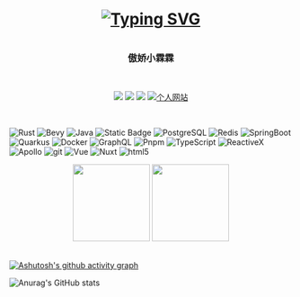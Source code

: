 <h1 align="center">
  <a href="https://git.io/typing-svg"><img src="https://readme-typing-svg.herokuapp.com?font=Source+Han+Sans&pause=1000&center=true&random=false&width=435&lines=%E5%82%B2%E5%A8%87%E5%B0%8F%E9%9C%96%E9%9C%96" alt="Typing SVG" /></a>
</h1>
<h1 align="center">
</h1>
<h3 align="center">傲娇小霖霖</h3>
<br>
<!-- 徽章start -->
<p align="center">
  <!-- Github徽章 -->
  <a href="https://github.com/aojiaoxiaolinlin" target="_blank"><img src="https://img.shields.io/badge/GitHub-linlin-red"></a>
  <!-- Gitee徽章 -->
  <a href="https://gitee.com/xiaolinlinw" target="_blank"><img src="https://img.shields.io/badge/Gitee-linlin-orange"></a>
  <!-- CSDN徽章 -->
 <a href="https://blog.csdn.net/wxlinlin?type=blog" target="_blank"><img src="https://img.shields.io/badge/CSDN-%E4%B8%AA%E4%BA%BA%E5%8D%9A%E5%AE%A2-yellow"></a>
  <!-- 个人网站徽章 -->
  <a href="https://aojiaoxiaolinlin.github.io" target="_blank">
    <img src="https://img.shields.io/badge/blog-霖霖-red" alt="个人网站">
  </a>
</p>
<!-- 徽章end -->
<br>
<!--技能start-->
<p>
  <img alt="Rust" src="https://img.shields.io/badge/Rust-e33b26?style=for-the-badge&logo=Rust&logoColor=black" />
  <img alt="Bevy" src="https://img.shields.io/badge/Bevy-232326?style=for-the-badge&logo=bevy&logoColor=white">
  <img alt="Java" src="https://img.shields.io/badge/Java-5282a0?style=for-the-badge&logo=openjdk&logoColor=f29111" />
  <img alt="Static Badge" src="https://img.shields.io/badge/MySQL-4479A1?style=for-the-badge&logo=mysql&logoColor=white" />
  <img alt="PostgreSQL" src="https://img.shields.io/badge/PostgreSQL-4169E1?style=for-the-badge&logo=postgresql&logoColor=white" />
  <img alt="Redis" src="https://img.shields.io/badge/Redis-FF4438?style=for-the-badge&logo=redis&logoColor=white" />
  <img alt="SpringBoot" src="https://img.shields.io/badge/SpringBoot-%236DB33F?style=for-the-badge&logo=springboot&logoColor=white" />
  <img alt="Quarkus" src="https://img.shields.io/badge/Quarkus-4695EB?style=for-the-badge&logo=quarkus&logoColor=white" />
  <img alt="Docker" src="https://img.shields.io/badge/-Docker-46a2f1?style=for-the-badge&logo=docker&logoColor=white" />
  <img alt="GraphQL" src="https://img.shields.io/badge/-GraphQL-E10098?style=for-the-badge&logo=graphql&logoColor=white" />
  <img alt="Pnpm" src="https://img.shields.io/badge/Pnpm-F69220?style=for-the-badge&logo=pnpm&logoColor=white" />
  <img alt="TypeScript" src="https://img.shields.io/badge/-TypeScript-007ACC?style=for-the-badge&logo=typescript&logoColor=white" />
  <img alt="ReactiveX" src="https://img.shields.io/badge/-RxJs-B7178C?style=flat-square&logo=reactivex&logoColor=white" />
  <img alt="Apollo" src="https://img.shields.io/badge/-Apollo%20GraphQL-311C87?style=for-the-badge&logo=apollo-graphql&logoColor=white" />
  <img alt="git" src="https://img.shields.io/badge/-Git-F05032?style=for-the-badge&logo=git&logoColor=white" />
  <img alt="Vue" src="https://img.shields.io/badge/Vue-2a3642?style=for-the-badge&logo=vue.js&logoColor=42b883" />
  <img alt="Nuxt" src="https://img.shields.io/badge/Nuxt-2a3642?style=for-the-badge&logo=Nuxt&logoColor=%2300dc82">
  <img alt="html5" src="https://img.shields.io/badge/-HTML5-E34F26?style=for-the-badge&logo=html5&logoColor=white" />
</p>
<!--技能结束-->
<!-- 统计卡片start -->
<div align="center">
  <img height="137px" src="https://github-readme-stats.vercel.app/api?username=aojiaoxiaolinlin&hide_title=true&hide_border=true&show_icons=trueline_height=21&text_color=000&icon_color=000&bg_color=0,ea6161,ffc64d,fffc4d,52fa5a&theme=graywhite" />
  <img height="137px" src="https://github-readme-stats.vercel.app/api/top-langs/?username=aojiaoxiaolinlin&hide_title=true&hide_border=true&layout=compact&langs_count=6&text_color=000&icon_color=fff&bg_color=0,52fa5a,4dfcff,c64dff&theme=graywhite" />
</div>
<!-- 统计卡片end -->
<br>

[![Ashutosh's github activity graph](https://github-readme-activity-graph.vercel.app/graph?username=aojiaoxiaolinlin&theme=tokyo-night)](https://github.com/ashutosh00710/github-readme-activity-graph)




<!--
**aojiaoxiaolinlin/aojiaoxiaolinlin** is a ✨ _special_ ✨ repository because its `README.md` (this file) appears on your GitHub profile.

Here are some ideas to get you started:

- 🔭 I’m currently working on ...
- 🌱 I’m currently learning ...
- 👯 I’m looking to collaborate on ...
- 🤔 I’m looking for help with ...
- 💬 Ask me about ...
- 📫 How to reach me: ...
- 😄 Pronouns: ...
- ⚡ Fun fact: ...
-->
![Anurag's GitHub stats](https://github-readme-stats.vercel.app/api?username=aojiaoxiaolinlin&show_icons=true&theme=tokyonight)
